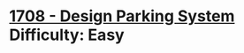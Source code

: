 # [1708 - Design Parking System](https://leetcode.com/problems/design-parking-system/) </br> Difficulty: Easy
